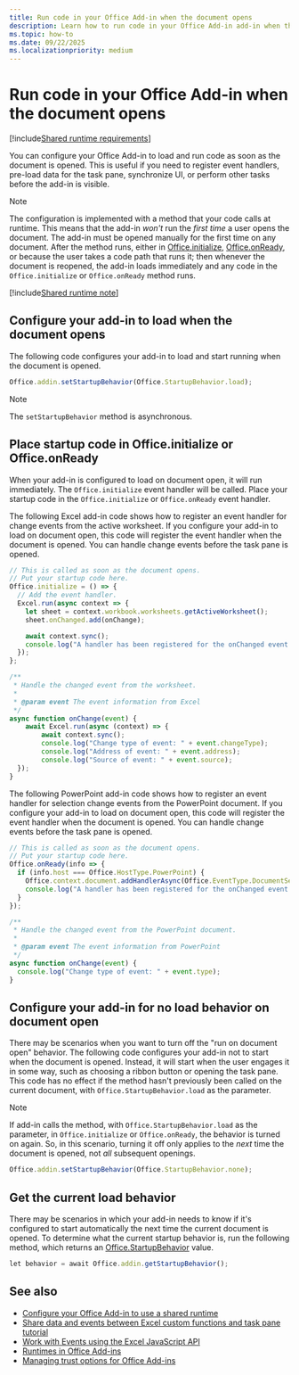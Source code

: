 ```yaml
---
title: Run code in your Office Add-in when the document opens
description: Learn how to run code in your Office Add-in add-in when the document opens.
ms.topic: how-to
ms.date: 09/22/2025
ms.localizationpriority: medium
---
```


# Run code in your Office Add-in when the document opens

[!include[Shared runtime requirements](../includes/shared-runtime-requirements-note.md)]

You can configure your Office Add-in to load and run code as soon as the document is opened. This is useful if you need to register event handlers, pre-load data for the task pane, synchronize UI, or perform other tasks before the add-in is visible.

> [!NOTE]
> The configuration is implemented with a method that your code calls at runtime. This means that the add-in *won't* run the *first time* a user opens the document. The add-in must be opened manually for the first time on any document. After the method runs, either in [Office.initialize](/javascript/api/office#office-office-initialize-function(1)), [Office.onReady](/javascript/api/office#office-office-onready-function(1)), or because the user takes a code path that runs it; then whenever the document is reopened, the add-in loads immediately and any code in the `Office.initialize` or `Office.onReady` method runs.

[!include[Shared runtime note](../includes/note-requires-shared-runtime.md)]

## Configure your add-in to load when the document opens

The following code configures your add-in to load and start running when the document is opened.

```JavaScript
Office.addin.setStartupBehavior(Office.StartupBehavior.load);
```

> [!NOTE]
> The `setStartupBehavior` method is asynchronous.

## Place startup code in Office.initialize or Office.onReady

When your add-in is configured to load on document open, it will run immediately. The `Office.initialize` event handler will be called. Place your startup code in the `Office.initialize` or `Office.onReady` event handler.

The following Excel add-in code shows how to register an event handler for change events from the active worksheet. If you configure your add-in to load on document open, this code will register the event handler when the document is opened. You can handle change events before the task pane is opened.

```JavaScript
// This is called as soon as the document opens.
// Put your startup code here.
Office.initialize = () => {
  // Add the event handler.
  Excel.run(async context => {
    let sheet = context.workbook.worksheets.getActiveWorksheet();
    sheet.onChanged.add(onChange);

    await context.sync();
    console.log("A handler has been registered for the onChanged event.");
  });
};

/**
 * Handle the changed event from the worksheet.
 *
 * @param event The event information from Excel
 */
async function onChange(event) {
    await Excel.run(async (context) => {    
        await context.sync();
        console.log("Change type of event: " + event.changeType);
        console.log("Address of event: " + event.address);
        console.log("Source of event: " + event.source);
  });
}
```

The following PowerPoint add-in code shows how to register an event handler for selection change events from the PowerPoint document. If you configure your add-in to load on document open, this code will register the event handler when the document is opened. You can handle change events before the task pane is opened.

```JavaScript
// This is called as soon as the document opens.
// Put your startup code here.
Office.onReady(info => {
  if (info.host === Office.HostType.PowerPoint) {
    Office.context.document.addHandlerAsync(Office.EventType.DocumentSelectionChanged, onChange);
    console.log("A handler has been registered for the onChanged event.");
  }
});

/**
 * Handle the changed event from the PowerPoint document.
 *
 * @param event The event information from PowerPoint
 */
async function onChange(event) {
  console.log("Change type of event: " + event.type);
}
```

## Configure your add-in for no load behavior on document open

There may be scenarios when you want to turn off the "run on document open" behavior. The following code configures your add-in not to start when the document is opened. Instead, it will start when the user engages it in some way, such as choosing a ribbon button or opening the task pane. This code has no effect if the method hasn't previously been called on the current document, with `Office.StartupBehavior.load` as the parameter.

> [!NOTE]
> If add-in calls the method, with `Office.StartupBehavior.load` as the parameter, in `Office.initialize` or `Office.onReady`, the behavior is turned on again. So, in this scenario, turning it off only applies to the *next* time the document is opened, not *all* subsequent openings. 

```JavaScript
Office.addin.setStartupBehavior(Office.StartupBehavior.none);
```

## Get the current load behavior

There may be scenarios in which your add-in needs to know if it's configured to start automatically the next time the current document is opened. To determine what the current startup behavior is, run the following method, which returns an [Office.StartupBehavior](/javascript/api/office/office.startupbehavior) value.

```JavaScript
let behavior = await Office.addin.getStartupBehavior();
```

## See also

- [Configure your Office Add-in to use a shared runtime](configure-your-add-in-to-use-a-shared-runtime.md)
- [Share data and events between Excel custom functions and task pane tutorial](../tutorials/share-data-and-events-between-custom-functions-and-the-task-pane-tutorial.md)
- [Work with Events using the Excel JavaScript API](../excel/excel-add-ins-events.md)
- [Runtimes in Office Add-ins](../testing/runtimes.md)
- [Managing trust options for Office Add-ins](../publish/manage-trust-options.md)

